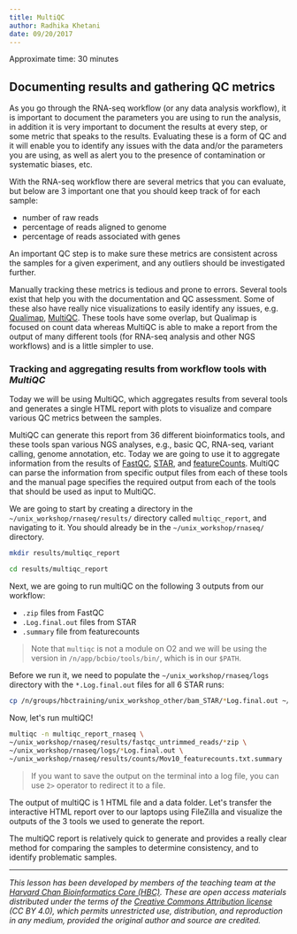 ```yaml
---
title: MultiQC
author: Radhika Khetani
date: 09/20/2017
---
```


Approximate time: 30 minutes

## Documenting results and gathering QC metrics

As you go through the RNA-seq workflow (or any data analysis workflow), it is important to document the parameters you are using to run the analysis, in addition it is very important to document the results at every step, or some metric that speaks to the results. Evaluating these is a form of QC and it will enable you to identify any issues with the data and/or the parameters you are using, as well as alert you to the presence of contamination or systematic biases, etc.  

With the RNA-seq workflow there are several metrics that you can evaluate, but below are 3 important one that you should keep track of for each sample:
* number of raw reads
* percentage of reads aligned to genome
* percentage of reads associated with genes 

An important QC step is to make sure these metrics are consistent across the samples for a given experiment, and any outliers should be investigated further.

Manually tracking these metrics is tedious and prone to errors. Several tools exist that help you with the documentation and QC assessment. Some of these also have really nice visualizations to easily identify any issues, e.g. [Qualimap](http://qualimap.bioinfo.cipf.es/doc_html/index.html), [MultiQC](http://multiqc.info/). These tools have some overlap, but Qualimap is focused on count data whereas MultiQC is able to make a report from the output of many different tools (for RNA-seq analysis and other NGS workflows) and is a little simpler to use.

### Tracking and aggregating results from workflow tools with *MultiQC*

Today we will be using MultiQC, which aggregates results from several tools and generates a single HTML report with plots to visualize and compare various QC metrics between the samples.

MultiQC can generate this report from 36 different bioinformatics tools, and these tools span various NGS analyses, e.g., basic QC, RNA-seq, variant calling, genome annotation, etc. Today we are going to use it to aggregate information from the results of [FastQC](http://multiqc.info/docs/#fastqc), [STAR](http://multiqc.info/docs/#star), and [featureCounts](http://multiqc.info/docs/#featurecounts). MultiQC can parse the information from specific output files from each of these tools and the manual page specifies the required output from each of the tools that should be used as input to MultiQC.

We are going to start by creating a directory in the `~/unix_workshop/rnaseq/results/` directory called `multiqc_report`, and navigating to it. You should already be in the `~/unix_workshop/rnaseq/` directory.

```bash
mkdir results/multiqc_report

cd results/multiqc_report
```

Next, we are going to run multiQC on the following 3 outputs from our workflow:

* `.zip` files from FastQC
* `.Log.final.out` files from STAR
* `.summary` file from featurecounts

> Note that `multiqc` is not a module on O2 and we will be using the version in `/n/app/bcbio/tools/bin/`, which is in our `$PATH`.

Before we run it, we need to populate the `~/unix_workshop/rnaseq/logs` directory with the `*.Log.final.out` files for all 6 STAR runs:
```bash
cp /n/groups/hbctraining/unix_workshop_other/bam_STAR/*Log.final.out ~/unix_workshop/rnaseq/logs/
```

Now, let's run multiQC!

```bash
multiqc -n multiqc_report_rnaseq \
~/unix_workshop/rnaseq/results/fastqc_untrimmed_reads/*zip \
~/unix_workshop/rnaseq/logs/*Log.final.out \
~/unix_workshop/rnaseq/results/counts/Mov10_featurecounts.txt.summary
```

> If you want to save the output on the terminal into a log file, you can use `2>` operator to redirect it to a file.

The output of multiQC is 1 HTML file and a data folder. Let's transfer the interactive HTML report over to our laptops using FileZilla and visualize the outputs of the 3 tools we used to generate the report.

The multiQC report is relatively quick to generate and provides a really clear method for comparing the samples to determine consistency, and to identify problematic samples.

---
*This lesson has been developed by members of the teaching team at the [Harvard Chan Bioinformatics Core (HBC)](http://bioinformatics.sph.harvard.edu/). These are open access materials distributed under the terms of the [Creative Commons Attribution license](https://creativecommons.org/licenses/by/4.0/) (CC BY 4.0), which permits unrestricted use, distribution, and reproduction in any medium, provided the original author and source are credited.*
